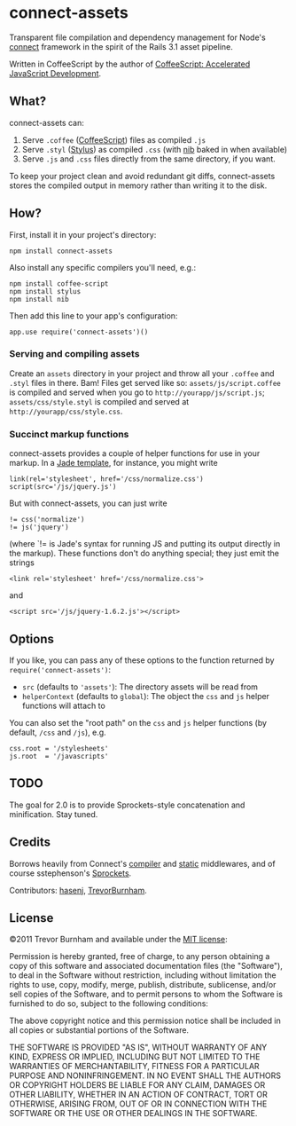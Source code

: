 # connect-assets

Transparent file compilation and dependency management for Node's [connect](https://github.com/senchalabs/connect) framework in the spirit of the Rails 3.1 asset pipeline.

Written in CoffeeScript by the author of [CoffeeScript: Accelerated JavaScript Development](http://pragprog.com/book/tbcoffee/coffeescript).

## What?

connect-assets can:

1. Serve `.coffee` ([CoffeeScript](http://coffeescript.org)) files as compiled `.js`
1. Serve `.styl` ([Stylus](http://learnboost.github.com/stylus/)) as compiled `.css` (with [nib](https://github.com/visionmedia/nib) baked in when available)
1. Serve `.js` and `.css` files directly from the same directory, if you want.

To keep your project clean and avoid redundant git diffs, connect-assets stores the compiled output in memory rather than writing it to the disk.

## How?

First, install it in your project's directory:

    npm install connect-assets

Also install any specific compilers you'll need, e.g.:

    npm install coffee-script
    npm install stylus
    npm install nib

Then add this line to your app's configuration:

    app.use require('connect-assets')()

### Serving and compiling assets

Create an `assets` directory in your project and throw all your `.coffee` and `.styl` files in there. Bam! Files get served like so: `assets/js/script.coffee` is compiled and served when you go to `http://yourapp/js/script.js`; `assets/css/style.styl` is compiled and served at `http://yourapp/css/style.css`.

### Succinct markup functions

connect-assets provides a couple of helper functions for use in your markup. In a [Jade template](http://jade-lang.com/), for instance, you might write

    link(rel='stylesheet', href='/css/normalize.css')
    script(src='/js/jquery.js')

But with connect-assets, you can just write

    != css('normalize')
    != js('jquery')

(where `!= is Jade's syntax for running JS and putting its output directly in the markup). These functions don't do anything special; they just emit the strings

    <link rel='stylesheet' href='/css/normalize.css'>

and

    <script src='/js/jquery-1.6.2.js'></script>

## Options

If you like, you can pass any of these options to the function returned by `require('connect-assets')`:

* `src` (defaults to `'assets'`): The directory assets will be read from
* `helperContext` (defaults to `global`): The object the `css` and `js` helper functions will attach to

You can also set the "root path" on the `css` and `js` helper functions (by default, `/css` and `/js`), e.g.

    css.root = '/stylesheets'
    js.root  = '/javascripts'

## TODO

The goal for 2.0 is to provide Sprockets-style concatenation and minification. Stay tuned.

## Credits

Borrows heavily from Connect's [compiler](https://github.com/senchalabs/connect/blob/1.6.4/lib/middleware/compiler.js) and [static](https://github.com/senchalabs/connect/blob/1.6.4/lib/middleware/static.js) middlewares, and of course sstephenson's [Sprockets](https://github.com/sstephenson/sprockets).

Contributors: [hasenj](https://github.com/hasenj), [TrevorBurnham](https://github.com/TrevorBurnham/).

## License

©2011 Trevor Burnham and available under the [MIT license](http://www.opensource.org/licenses/mit-license.php):

Permission is hereby granted, free of charge, to any person obtaining a copy of this software and associated documentation files (the "Software"), to deal in the Software without restriction, including without limitation the rights to use, copy, modify, merge, publish, distribute, sublicense, and/or sell copies of the Software, and to permit persons to whom the Software is furnished to do so, subject to the following conditions:

The above copyright notice and this permission notice shall be included in all copies or substantial portions of the Software.

THE SOFTWARE IS PROVIDED "AS IS", WITHOUT WARRANTY OF ANY KIND, EXPRESS OR IMPLIED, INCLUDING BUT NOT LIMITED TO THE WARRANTIES OF MERCHANTABILITY, FITNESS FOR A PARTICULAR PURPOSE AND NONINFRINGEMENT. IN NO EVENT SHALL THE AUTHORS OR COPYRIGHT HOLDERS BE LIABLE FOR ANY CLAIM, DAMAGES OR OTHER LIABILITY, WHETHER IN AN ACTION OF CONTRACT, TORT OR OTHERWISE, ARISING FROM, OUT OF OR IN CONNECTION WITH THE SOFTWARE OR THE USE OR OTHER DEALINGS IN THE SOFTWARE.